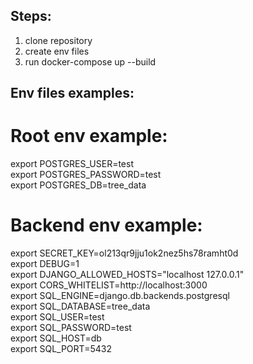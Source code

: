 ## Steps:
1. clone repository  
2. create env files  
3. run docker-compose up --build  


## Env files examples:
# Root env example:

export POSTGRES_USER=test  
export POSTGRES_PASSWORD=test  
export POSTGRES_DB=tree_data  

# Backend env example:

export SECRET_KEY=ol213qr9jju1ok2nez5hs78ramht0d  
export DEBUG=1  
export DJANGO_ALLOWED_HOSTS="localhost 127.0.0.1"  
export CORS_WHITELIST=http://localhost:3000  
export SQL_ENGINE=django.db.backends.postgresql  
export SQL_DATABASE=tree_data  
export SQL_USER=test  
export SQL_PASSWORD=test  
export SQL_HOST=db  
export SQL_PORT=5432  
